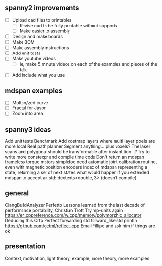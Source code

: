 ## spanny2 improvements
- [ ] Upload cad files to printables
    - [ ] Revise cad to be fully printable without supports
    - [ ] Make easier to assembly
- [ ] Design and make boards
- [ ] Make BOM
- [ ] Make assembly instructions
- [ ] Add unit tests
- [ ] Make youtube videos
    - [ ] ie, make 5 minute videos on each of the examples and pieces of the talk
- [ ] Add include what you use

## mdspan examples
- [ ] Molton/zed curve
- [ ] Fractal for Jason
- [ ] Zoom into area 

## spanny3 ideas
Add unit tests
Benchmark
Add costmap layers where  multi layer pixels are more local
Real path planner
Segment anything... plus voxels?
The laser scans and polygonal should be transformable after instantition...?
Try to write more constexpr and compile time code
Don't return an mdspan
frameless torque motors
simplefoc
need automatic joint calibration routine, even with magnetic position encoders
index of mdspan representing a state, returning a set of next states
what would happen if you extended mdspan to accept an std::dextents<double, 3> (doesn't compile)

## general
ClangBuildAnalyzer
Perfetto
Lessons learned from the last decade of performance portability, Christian Trott
Try mp-units again
https://en.cppreference.com/w/cpp/memory/polymorphic_allocator
Deducing this
Crtp
Perfect forwarding
std forward_like
std println
https://github.com/getml/reflect-cpp
Email Fillipe and ask him if things are ok

## presentation 
Context, motivation, light theory, example, more theory, more examples 
